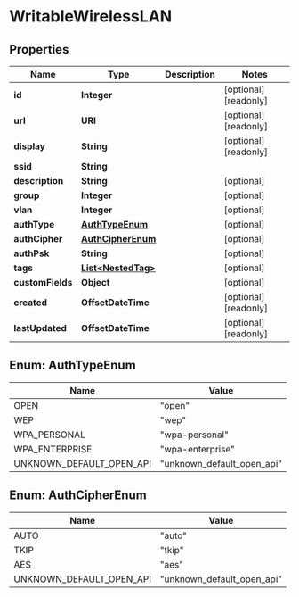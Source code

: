 

# WritableWirelessLAN


## Properties

| Name | Type | Description | Notes |
|------------ | ------------- | ------------- | -------------|
|**id** | **Integer** |  |  [optional] [readonly] |
|**url** | **URI** |  |  [optional] [readonly] |
|**display** | **String** |  |  [optional] [readonly] |
|**ssid** | **String** |  |  |
|**description** | **String** |  |  [optional] |
|**group** | **Integer** |  |  [optional] |
|**vlan** | **Integer** |  |  [optional] |
|**authType** | [**AuthTypeEnum**](#AuthTypeEnum) |  |  [optional] |
|**authCipher** | [**AuthCipherEnum**](#AuthCipherEnum) |  |  [optional] |
|**authPsk** | **String** |  |  [optional] |
|**tags** | [**List&lt;NestedTag&gt;**](NestedTag.md) |  |  [optional] |
|**customFields** | **Object** |  |  [optional] |
|**created** | **OffsetDateTime** |  |  [optional] [readonly] |
|**lastUpdated** | **OffsetDateTime** |  |  [optional] [readonly] |



## Enum: AuthTypeEnum

| Name | Value |
|---- | -----|
| OPEN | &quot;open&quot; |
| WEP | &quot;wep&quot; |
| WPA_PERSONAL | &quot;wpa-personal&quot; |
| WPA_ENTERPRISE | &quot;wpa-enterprise&quot; |
| UNKNOWN_DEFAULT_OPEN_API | &quot;unknown_default_open_api&quot; |



## Enum: AuthCipherEnum

| Name | Value |
|---- | -----|
| AUTO | &quot;auto&quot; |
| TKIP | &quot;tkip&quot; |
| AES | &quot;aes&quot; |
| UNKNOWN_DEFAULT_OPEN_API | &quot;unknown_default_open_api&quot; |



